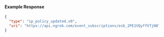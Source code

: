 
#### Example Response
```json
{
  "type": "ip_policy_updated.v0",
  "uri": "https://api.ngrok.com/event_subscriptions/esb_2PE1VQyffV7jN8TnFLD5MdPoZGi/sources/ip_policy_updated.v0"
}